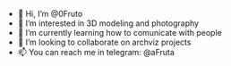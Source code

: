 - 👋 Hi, I’m @0Fruto
- 👀 I’m interested in 3D modeling and photography
- 🌱 I’m currently learning how to comunicate with people
- 💞️ I’m looking to collaborate on archviz projects
- 📫 You can reach me in telegram: @aFruta

<!---
0Fruto/0Fruto is a ✨ special ✨ repository because its `README.md` (this file) appears on your GitHub profile.
You can click the Preview link to take a look at your changes.
--->
